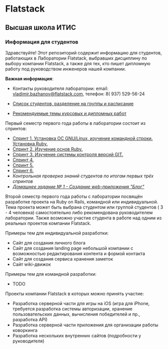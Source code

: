 # Flatstack
## Высшая школа ИТИС
### Информация для студентов

Здравствуйте! Этот репозиторий содержит информацию для студентов, работающих в Лаборатории Flatstack, выбравших дисциплину по выбору компании Flatstack, а также для тех, кто пишет дипломную работу под руководством инженеров нашей компании.

**Важная информация**:

- Контакты руководителя лаборатории: email: vladimir.bazhanov@flatstack.com, телефон: 8( 937) 529-56-24

- [Список студентов, разделение на группы и расписание](https://docs.google.com/spreadsheets/d/1pgIbRuYcyaLIBZMyjnalplzXglYI_DiiwQ1LER3gIHo/edit?usp=sharing)

- [Рекомендуемые темы курсовых и дипломных работ](https://docs.google.com/spreadsheets/d/16j3BadwuRIsNcTH521KjPskETiQsNpJHPfdQLdJt_lQ/edit?usp=sharing)

Первый семестр первого года работы в лаборатории состоит из спринтов:

- [Спринт 1. Установка ОС GNU/Linux, изучение командной строки. Установка Ruby.](sprints/sprint_01.md)
- [Спринт 2. Изучение основ Ruby.](sprints/sprint_02.md)
- [Спринт 3. Изучение системы контроля версий GIT.](sprints/sprint_03.md)
- [Спринт 4.](#)
- [Спринт 5.](#)
- [Спринт 6.](#)
- *Контрольная проверка знаний студентов по итогам первых трёх спринтов*
- [*Домашнее задание № 1 - Создание web-приложения "Блог"*](homework/01-blog.md)

Второй семестр первого года работы с лаборатории посвящён разработке проекта на Ruby on Rails, командной или индивидуальной. Тема проекта может быть выбрана студентом или группой студентов ( 3 - 4 человека) самостоятельно либо рекомендована руководителем лаборатории. Также возможно участие студента в работе над одним из реальных проектов компании Flatstack.

Примеры тем для индивидуальной разработки:
- Сайт для создания личного блога
- Сайт для создания landing page небольшой компании с возможностью редактирования контента и формой контакта
- Сайт для создания сервиса хранения заметок
- Сайт wiki-движок

Примеры тем для командной разработки:
- TODO

Проекты компании Flatstack в которых можно принять участие:
- Разработка серверной части для игры на iOS (игра для iPhone, требуется разработка системы авторизации, хранение пользовательских данных, вычисления победителей и пр., разработка API)
- Разработка серверной части приложения для организации работы коворкинга
- Разработка нескольких внутренних сайтов (подробности у руководителя)
